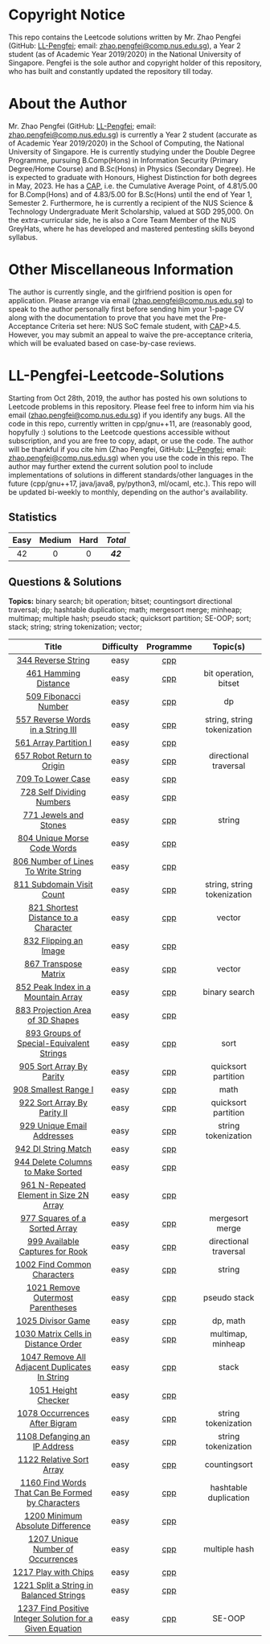 # Copyright Notice 
This repo contains the Leetcode solutions written by Mr. Zhao Pengfei (GitHub: [LL-Pengfei](https://github.com/LL-Pengfei); email: zhao.pengfei@comp.nus.edu.sg), a Year 2 student (as of Academic Year 2019/2020) in the National University of Singapore. Pengfei is the sole author and copyright holder of this repository, who has built and constantly updated the repository till today.

# About the Author
Mr. Zhao Pengfei (GitHub: [LL-Pengfei](https://github.com/LL-Pengfei); email: zhao.pengfei@comp.nus.edu.sg) is currently a Year 2 student (accurate as of Academic Year 2019/2020) in the School of Computing, the National University of Singapore. He is currently studying under the Double Degree Programme, pursuing B.Comp(Hons) in Information Security (Primary Degree/Home Course) and B.Sc(Hons) in Physics (Secondary Degree). He is expected to graduate with Honours, Highest Distinction for both degrees in May, 2023. He has a [CAP](http://www.nus.edu.sg/registrar/education-at-nus/undergraduate-education/continuation-and-graduation-requirements.html#DegreeClassification), i.e. the Cumulative Average Point, of 4.81/5.00 for B.Comp(Hons) and of 4.83/5.00 for B.Sc(Hons) until the end of Year 1, Semester 2. Furthermore, he is currently a recipient of the NUS Science & Technology Undergraduate Merit Scholarship, valued at SGD 295,000. On the extra-curricular side, he is also a Core Team Member of the NUS GreyHats, where he has developed and mastered pentesting skills beyond syllabus.

# Other Miscellaneous Information
The author is currently single, and the girlfriend position is open for application. Please arrange via email (zhao.pengfei@comp.nus.edu.sg) to speak to the author personally first before sending him your 1-page CV along with the documentation to prove that you have met the Pre-Acceptance Criteria set here: NUS SoC female student, with [CAP](http://www.nus.edu.sg/registrar/education-at-nus/undergraduate-education/continuation-and-graduation-requirements.html#DegreeClassification)>4.5. However, you may submit an appeal to waive the pre-acceptance criteria, which will be evaluated based on case-by-case reviews.

# LL-Pengfei-Leetcode-Solutions
Starting from Oct 28th, 2019, the author has posted his own solutions to Leetcode problems in this repository. Please feel free to inform him via his email (zhao.pengfei@comp.nus.edu.sg) if you identify any bugs. All the code in this repo, currently written in cpp/gnu++11, are (reasonably good, hopyfully :) solutions to the Leetcode questions accessible without subscription, and you are free to copy, adapt, or use the code. The author will be thankful if you cite him (Zhao Pengfei, GitHub: [LL-Pengfei](https://github.com/LL-Pengfei); email: zhao.pengfei@comp.nus.edu.sg) when you use the code in this repo. The author may further extend the current solution pool to include implementations of solutions in different standards/other languages in the future (cpp/gnu++17, java/java8, py/python3, ml/ocaml, etc.). This repo will be updated bi-weekly to monthly, depending on the author's availability.

## Statistics
| Easy | Medium | Hard | *Total* |
|:---:|:---:|:---:|:---:|
| 42 | 0 | 0 | ***42*** |
## Questions & Solutions
**Topics:**
binary search; bit operation; bitset;
countingsort
directional traversal; dp;
hashtable duplication;
math; mergesort merge; minheap; multimap; multiple hash;
pseudo stack;
quicksort partition;
SE-OOP; sort; stack; string; string tokenization;
vector;

| Title | Difficulty | Programme | Topic(s) |
|:---:|:---:|:---:|:---:|
|[344 Reverse String](https://leetcode.com/problems/reverse-string/) |easy|[cpp](https://github.com/LL-Pengfei/LL-Pengfei-Leetcode-solutions/blob/master/src/344%20Reverse%20String.cpp)||
|[461 Hamming Distance](https://leetcode.com/problems/hamming-distance/) |easy|[cpp](https://github.com/LL-Pengfei/LL-Pengfei-Leetcode-solutions/blob/master/src/461%20Hamming%20Distance.cpp)|bit operation, bitset|
|[509 Fibonacci Number](https://leetcode.com/problems/fibonacci-number/) |easy|[cpp](https://github.com/LL-Pengfei/LL-Pengfei-Leetcode-solutions/blob/master/src/509%20Fibonacci%20Number.cpp)|dp|
|[557 Reverse Words in a String III](https://leetcode.com/problems/reverse-words-in-a-string-iii/) |easy|[cpp](https://github.com/LL-Pengfei/LL-Pengfei-Leetcode-solutions/blob/master/src/557%20Reverse%20Words%20in%20a%20String%20III.cpp)|string, string tokenization|
|[561 Array Partition I](https://leetcode.com/problems/array-partition-i/) |easy|[cpp](https://github.com/LL-Pengfei/LL-Pengfei-Leetcode-solutions/blob/master/src/561%20Array%20Partition%20I.cpp)||
|[657 Robot Return to Origin](https://leetcode.com/problems/robot-return-to-origin/) |easy|[cpp](https://github.com/LL-Pengfei/LL-Pengfei-Leetcode-solutions/blob/master/src/657%20Robot%20Return%20to%20Origin.cpp)|directional traversal|
|[709 To Lower Case](https://leetcode.com/problems/to-lower-case/) |easy|[cpp](https://github.com/LL-Pengfei/LL-Pengfei-Leetcode-Solutions/blob/master/src/709%20To%20Lower%20Case.cpp)||
|[728 Self Dividing Numbers](https://leetcode.com/problems/self-dividing-numbers/) |easy|[cpp](https://github.com/LL-Pengfei/LL-Pengfei-Leetcode-Solutions/blob/master/src/728%20Self%20Dividing%20Numbers.cpp)||
|[771 Jewels and Stones](https://leetcode.com/problems/jewels-and-stones/) |easy|[cpp](https://github.com/LL-Pengfei/LL-Pengfei-Leetcode-Solutions/blob/master/src/771%20Jewels%20and%20Stones.cpp)|string|
|[804 Unique Morse Code Words](https://leetcode.com/problems/unique-morse-code-words/) |easy|[cpp](https://github.com/LL-Pengfei/LL-Pengfei-Leetcode-Solutions/blob/master/src/804%20Unique%20Morse%20Code%20Words.cpp)||
|[806 Number of Lines To Write String](https://leetcode.com/problems/number-of-lines-to-write-string/) |easy|[cpp](https://github.com/LL-Pengfei/LL-Pengfei-Leetcode-Solutions/blob/master/src/806%20Number%20of%20Lines%20To%20Write%20String.cpp)||
|[811 Subdomain Visit Count](https://leetcode.com/problems/subdomain-visit-count/) |easy|[cpp](https://github.com/LL-Pengfei/LL-Pengfei-Leetcode-Solutions/blob/master/src/811%20Subdomain%20Visit%20Count.cpp)|string, string tokenization|
|[821 Shortest Distance to a Character](https://leetcode.com/problems/shortest-distance-to-a-character/) |easy|[cpp](https://github.com/LL-Pengfei/LL-Pengfei-Leetcode-Solutions/blob/master/src/821%20Shortest%20Distance%20to%20a%20Character.cpp)|vector|
|[832 Flipping an Image](https://leetcode.com/problems/flipping-an-image/) |easy|[cpp](https://github.com/LL-Pengfei/LL-Pengfei-Leetcode-Solutions/blob/master/src/832%20Flipping%20an%20Image.cpp)||
|[867 Transpose Matrix](https://leetcode.com/problems/transpose-matrix/) |easy|[cpp](https://github.com/LL-Pengfei/LL-Pengfei-Leetcode-Solutions/blob/master/src/867%20Transpose%20Matrix.cpp)|vector|
|[852 Peak Index in a Mountain Array](https://leetcode.com/problems/peak-index-in-a-mountain-array/) |easy|[cpp](https://github.com/LL-Pengfei/LL-Pengfei-Leetcode-Solutions/blob/master/src/852%20Peak%20Index%20in%20a%20Mountain%20Array.cpp)|binary search|
|[883 Projection Area of 3D Shapes](https://leetcode.com/problems/projection-area-of-3d-shapes/) |easy|[cpp](https://github.com/LL-Pengfei/LL-Pengfei-Leetcode-Solutions/blob/master/src/883%20Projection%20Area%20of%203D%20Shapes.cpp)||
|[893 Groups of Special-Equivalent Strings](https://leetcode.com/problems/groups-of-special-equivalent-strings/) |easy|[cpp](https://github.com/LL-Pengfei/LL-Pengfei-Leetcode-Solutions/blob/master/src/893%20Groups%20of%20Special-Equivalent%20Strings.cpp)|sort|
|[905 Sort Array By Parity](https://leetcode.com/problems/sort-array-by-parity/) |easy|[cpp](https://github.com/LL-Pengfei/LL-Pengfei-Leetcode-Solutions/blob/master/src/905%20Sort%20Array%20By%20Parity.cpp)|quicksort partition|
|[908 Smallest Range I](https://leetcode.com/problems/smallest-range-i/) |easy|[cpp](https://github.com/LL-Pengfei/LL-Pengfei-Leetcode-Solutions/blob/master/src/908%20Smallest%20Range%20I.cpp)|math|
|[922 Sort Array By Parity II](https://leetcode.com/problems/sort-array-by-parity-ii/) |easy|[cpp](https://github.com/LL-Pengfei/LL-Pengfei-Leetcode-Solutions/blob/master/src/922%20Sort%20Array%20By%20Parity%20II.cpp)|quicksort partition|
|[929 Unique Email Addresses](https://leetcode.com/problems/unique-email-addresses/) |easy|[cpp](https://github.com/LL-Pengfei/LL-Pengfei-Leetcode-Solutions/blob/master/src/929%20Unique%20Email%20Addresses.cpp)|string tokenization|
|[942 DI String Match](https://leetcode.com/problems/di-string-match/) |easy|[cpp](https://github.com/LL-Pengfei/LL-Pengfei-Leetcode-Solutions/blob/master/src/942%20DI%20String%20Match.cpp)||
|[944 Delete Columns to Make Sorted](https://leetcode.com/problems/delete-columns-to-make-sorted/) |easy|[cpp](https://github.com/LL-Pengfei/LL-Pengfei-Leetcode-Solutions/blob/master/src/944%20Delete%20Columns%20to%20Make%20Sorted.cpp)||
|[961 N-Repeated Element in Size 2N Array](https://leetcode.com/problems/n-repeated-element-in-size-2n-array/) |easy|[cpp](https://github.com/LL-Pengfei/LL-Pengfei-Leetcode-Solutions/blob/master/src/961%20N-Repeated%20Element%20in%20Size%202N%20Array.cpp)||
|[977 Squares of a Sorted Array](https://leetcode.com/problems/squares-of-a-sorted-array/) |easy|[cpp](https://github.com/LL-Pengfei/LL-Pengfei-Leetcode-Solutions/blob/master/src/977%20Squares%20of%20a%20Sorted%20Array.cpp)|mergesort merge|
|[999 Available Captures for Rook](https://leetcode.com/problems/available-captures-for-rook/) |easy|[cpp](https://github.com/LL-Pengfei/LL-Pengfei-Leetcode-Solutions/blob/master/src/999%20Available%20Captures%20for%20Rook.cpp)|directional traversal|
|[1002 Find Common Characters](https://leetcode.com/problems/find-common-characters/) |easy|[cpp](https://github.com/LL-Pengfei/LL-Pengfei-Leetcode-Solutions/blob/master/src/1002%20Find%20Common%20Characters.cpp)|string|
|[1021 Remove Outermost Parentheses](https://leetcode.com/problems/remove-outermost-parentheses/) |easy|[cpp](https://github.com/LL-Pengfei/LL-Pengfei-Leetcode-Solutions/blob/master/src/1021%20Remove%20Outermost%20Parentheses.cpp)|pseudo stack|
|[1025 Divisor Game](https://leetcode.com/problems/divisor-game/) |easy|[cpp](https://github.com/LL-Pengfei/LL-Pengfei-Leetcode-Solutions/blob/master/src/1025%20Divisor%20Game.cpp)|dp, math|
|[1030 Matrix Cells in Distance Order](https://leetcode.com/problems/matrix-cells-in-distance-order/) |easy|[cpp](https://github.com/LL-Pengfei/LL-Pengfei-Leetcode-Solutions/blob/master/src/1030%20Matrix%20Cells%20in%20Distance%20Order.cpp)|multimap, minheap|
|[1047 Remove All Adjacent Duplicates In String](https://leetcode.com/problems/remove-all-adjacent-duplicates-in-string/) |easy|[cpp](https://github.com/LL-Pengfei/LL-Pengfei-Leetcode-Solutions/blob/master/src/1047%20Remove%20All%20Adjacent%20Duplicates%20In%20String.cpp)|stack|
|[1051 Height Checker](https://leetcode.com/problems/height-checker/) |easy|[cpp](https://github.com/LL-Pengfei/LL-Pengfei-Leetcode-Solutions/blob/master/src/1051%20Height%20Checker.cpp)||
|[1078 Occurrences After Bigram](https://leetcode.com/problems/occurrences-after-bigram/) |easy|[cpp](https://github.com/LL-Pengfei/LL-Pengfei-Leetcode-Solutions/blob/master/src/1078%20Occurrences%20After%20Bigram.cpp)|string tokenization|
|[1108 Defanging an IP Address](https://leetcode.com/problems/defanging-an-ip-address/) |easy|[cpp](https://github.com/LL-Pengfei/LL-Pengfei-Leetcode-Solutions/blob/master/src/1108%20Defanging%20an%20IP%20Address.cpp)|string tokenization|
|[1122 Relative Sort Array](https://leetcode.com/problems/relative-sort-array/) |easy|[cpp](https://github.com/LL-Pengfei/LL-Pengfei-Leetcode-Solutions/blob/master/src/1122%20Relative%20Sort%20Array.cpp)|countingsort|
|[1160 Find Words That Can Be Formed by Characters](https://leetcode.com/problems/find-words-that-can-be-formed-by-characters/) |easy|[cpp](https://github.com/LL-Pengfei/LL-Pengfei-Leetcode-Solutions/blob/master/src/1160%20Find%20Words%20That%20Can%20Be%20Formed%20by%20Characters.cpp)|hashtable duplication|
|[1200 Minimum Absolute Difference](https://leetcode.com/problems/minimum-absolute-difference/) |easy|[cpp](https://github.com/LL-Pengfei/LL-Pengfei-Leetcode-Solutions/blob/master/src/1200%20Minimum%20Absolute%20Difference.cpp)||
|[1207 Unique Number of Occurrences](https://leetcode.com/problems/unique-number-of-occurrences/) |easy|[cpp](https://github.com/LL-Pengfei/LL-Pengfei-Leetcode-Solutions/blob/master/src/1207%20Unique%20Number%20of%20Occurrences.cpp)|multiple hash|
|[1217 Play with Chips](https://leetcode.com/problems/play-with-chips/) |easy|[cpp](https://github.com/LL-Pengfei/LL-Pengfei-Leetcode-Solutions/blob/master/src/1217%20Play%20with%20Chips.cpp)||
|[1221 Split a String in Balanced Strings](https://leetcode.com/problems/split-a-string-in-balanced-strings/) |easy|[cpp](https://github.com/LL-Pengfei/LL-Pengfei-Leetcode-Solutions/blob/master/src/1221%20Split%20a%20String%20in%20Balanced%20Strings.cpp)||
|[1237 Find Positive Integer Solution for a Given Equation](https://leetcode.com/problems/find-positive-integer-solution-for-a-given-equation/) |easy|[cpp](https://github.com/LL-Pengfei/LL-Pengfei-Leetcode-Solutions/blob/master/src/1237%20Find%20Positive%20Integer%20Solution%20for%20a%20Given%20Equation.cpp)|SE-OOP|
